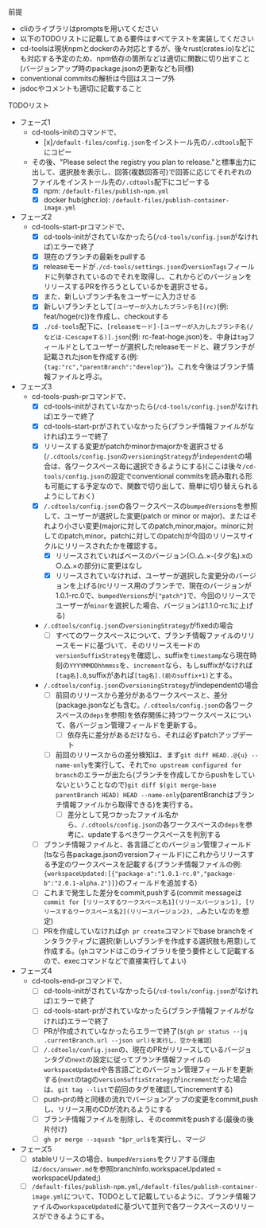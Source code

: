 前提
- cliのライブラリはpromptsを用いてください
- 以下のTODOリストに記載してある要件はすべてテストを実装してください
- cd-toolsは現状npmとdockerのみ対応とするが、後々rust(crates.io)などにも対応する予定のため、npm依存の箇所などは適切に関数に切り出すこと(バージョンアップ時のpackage.jsonの更新なども同様)
- conventional commitsの解析は今回はスコープ外
- jsdocやコメントも適切に記載すること

TODOリスト
- フェーズ1
  - cd-tools-initのコマンドで、
    - [x]`/default-files/config.json`をインストール先の`/.cdtools`配下にコピー
  - その後、"Please select the registry you plan to release."と標準出力に出して、選択肢を表示し、回答(複数回答可)で回答に応じてそれぞれのファイルをインストール先の`/.cdtools`配下にコピーする
    - [x] npm: `/default-files/publish-npm.yml`
    - [x] docker hub(ghcr.io): `/default-files/publish-container-image.yml`
- フェーズ2
  - cd-tools-start-prコマンドで、
    - [x] cd-tools-initがされていなかったら(`/cd-tools/config.json`がなければ)エラーで終了
    - [x] 現在のブランチの最新をpullする
    - [x] releaseモードが`./cd-tools/settings.json`の`versionTags`フィールドに列挙されているのでそれを取得し、これからどのバージョンをリリースするPRを作ろうとしているかを選択させる。
    - [x] また、新しいブランチ名をユーザーに入力させる
    - [x] 新しいブランチとして`[ユーザーが入力したブランチ名](rc)`(例: feat/hoge(rc))を作成し、checkoutする
    - [x] `./cd-tools`配下に、`[releaseモード]-[ユーザーが入力したブランチ名(/などは-にescapeする)].json`(例: rc-feat-hoge.json)を、中身は`tag`フィールドとしてユーザーが選択したreleaseモードと、親ブランチが記載されたjsonを作成する(例: `{tag:"rc","parentBranch":"develop"}`)。これを今後はブランチ情報ファイルと呼ぶ。
- フェーズ3
  - cd-tools-push-prコマンドで、
    - [x] cd-tools-initがされていなかったら(`/cd-tools/config.json`がなければ)エラーで終了
    - [x] cd-tools-start-prがされていなかったら(ブランチ情報ファイルがなければ)エラーで終了
    - [x] リリースする変更がpatchかminorかmajorかを選択させる(`/.cdtools/config.json`の`versioningStrategy`が`independent`の場合は、各ワークスペース毎に選択できるようにする)(ここは後々`/cd-tools/config.json`の設定でconventional commitsを読み取れる形も可能にする予定なので、関数で切り出して、簡単に切り替えられるようにしておく)
    - [x] `/.cdtools/config.json`の各ワークスペースの`bumpedVersions`を参照して、ユーザーが選択した変更(patch or minor or major)、またはそれより小さい変更(majorに対してのpatch,minor,major。minorに対してのpatch,minor。patchに対してのpatch)が今回のリリースサイクルにリリースされたかを確認する。
      - [x] リリースされていればベースのバージョン(○.△.×-(タグ名).xの○.△.×の部分)に変更はなし
      - [x] リリースされていなければ、ユーザーが選択した変更分のバージョンを上げる(rcリリース用のブランチで、現在のバージョンが1.0.1-rc.0で、`bumpedVersions`が`["patch"]`で、今回のリリースでユーザーが`minor`を選択した場合、バージョンは1.1.0-rc.1に上げる)
    - `/.cdtools/config.json`の`versioningStrategy`がfixedの場合
      - [ ] すべてのワークスペースについて、ブランチ情報ファイルのリリースモードに基づいて、そのリリースモードの`versionSuffixStrategy`を確認し、suffixを`timestamp`なら現在時刻の`YYYYMMDDhhmmss`を、`increment`なら、もしsuffixがなければ`[tag名].0`,suffixがあれば`[tag名].(前のsuffix+1)`とする。
    - `/.cdtools/config.json`の`versioningStrategy`がindependentの場合
      - [ ] 前回のリリースから差分があるワークスペースと、差分(package.jsonなども含む。`/.cdtools/config.json`の各ワークスペースの`deps`を参照)を依存関係に持つワークスペースについて、各バージョン管理フィールドを更新する。
        - [ ] 依存先に差分があるだけなら、それは必ずpatchアップデート
      - [ ] 前回のリリースからの差分検知は、まず`git diff HEAD..@{u} --name-only`を実行して、それで`no upstream configured for branch`のエラーが出たら(ブランチを作成してからpushをしていないということなので)`git diff $(git merge-base parentBranch HEAD) HEAD --name-only`(parentBranchはブランチ情報ファイルから取得できる)を実行する。
        - [ ] 差分として見つかったファイル名から、`/.cdtools/config.json`の各ワークスペースの`deps`を参考に、updateするべきワークスペースを判別する
    - [ ] ブランチ情報ファイルと、各言語ごとのバージョン管理フィールド(tsなら各package.jsonのversionフィールド)にこれからリリースする予定のワークスペースを記載する(ブランチ情報ファイルの例:`{workspaceUpdated:[{"package-a":"1.0.1-rc.0","package-b":"2.0.1-alpha.2"}]}`のフィールドを追加する)
    - [ ] これまで発生した差分をcommit,pushする(commit messageは`commit for [リリースするワークスペース名1](リリースバージョン1), [リリースするワークスペース名2](リリースバージョン2), …`みたいなのを想定)
    - [ ] PRを作成していなければ`gh pr create`コマンドでbase branchをインタラクティブに選択(新しいブランチを作成する選択肢も用意)して作成する。(`gh`コマンドはこのライブラリを使う要件として記載するので、execコマンドなどで直接実行してよい)
- フェーズ4
  - cd-tools-end-prコマンドで、
    - [ ] cd-tools-initがされていなかったら(`/cd-tools/config.json`がなければ)エラーで終了
    - [ ] cd-tools-start-prがされていなかったら(ブランチ情報ファイルがなければ)エラーで終了
    - [ ] PRが作成されていなかったらエラーで終了(`$(gh pr status --jq .currentBranch.url --json url)を実行し、空かを確認`)
    - [ ] `/.cdtools/config.json`の、現在のPRがリリースしているバージョンタグの`next`の設定に従ってブランチ情報ファイルの`workspaceUpdated`や各言語ごとのバージョン管理フィールドを更新する(`next`のtagの`versionSuffixStrategy`が`increment`だった場合は、`git tag --list`で前回のタグを確認してincrementする)
    - [ ] push-prの時と同様の流れでバージョンアップの変更をcommit,pushし、リリース用のCDが流れるようにする
    - [ ] ブランチ情報ファイルを削除し、そのcommitをpushする(最後の後片付け)
    - [ ] `gh pr merge --squash "$pr_url$`を実行し、マージ
- フェーズ5
  - [ ] stableリリースの場合、`bumpedVersions`をクリアする(理由は`/docs/answer.md`を参照branchInfo.workspaceUpdated = workspaceUpdated;)
  - [ ] `/default-files/publish-npm.yml`,`/default-files/publish-container-image.yml`について、TODOとして記載しているように、ブランチ情報ファイルの`workspaceUpdated`に基づいて並列で各ワークスペースのリリースができるようにする。
